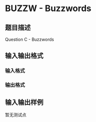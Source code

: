 # BUZZW - Buzzwords

## 题目描述

Question C - Buzzwords

## 输入输出格式

### 输入格式

### 输出格式

## 输入输出样例

暂无测试点


